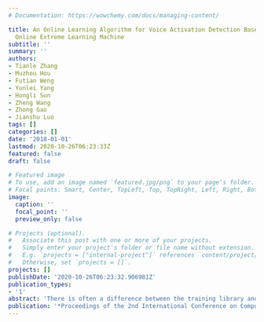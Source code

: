 ```yaml
---
# Documentation: https://wowchemy.com/docs/managing-content/

title: An Online Learning Algorithm for Voice Activation Detection Based on a Pretrained
  Online Extreme Learning Machine
subtitle: ''
summary: ''
authors:
- Tianle Zhang
- Muzhou Hou
- Futian Weng
- Yunlei Yang
- Hongli Sun
- Zheng Wang
- Zhong Gao
- Jianshu Luo
tags: []
categories: []
date: '2018-01-01'
lastmod: 2020-10-26T06:23:33Z
featured: false
draft: false

# Featured image
# To use, add an image named `featured.jpg/png` to your page's folder.
# Focal points: Smart, Center, TopLeft, Top, TopRight, Left, Right, BottomLeft, Bottom, BottomRight.
image:
  caption: ''
  focal_point: ''
  preview_only: false

# Projects (optional).
#   Associate this post with one or more of your projects.
#   Simply enter your project's folder or file name without extension.
#   E.g. `projects = ["internal-project"]` references `content/project/deep-learning/index.md`.
#   Otherwise, set `projects = []`.
projects: []
publishDate: '2020-10-26T06:23:32.906981Z'
publication_types:
- '1'
abstract: 'There is often a difference between the training library and the test library in the inclusion of noise, which affects the practical application of speech endpoint detection. We propose to use a generalized regularized online sequential extreme learning machine with forgetting factor (GR-OSELM-FF) for voice activation detection to adapt to the difference between test and training samples. Practical usability is our driving motivation; the proposed model should be easily adapted to new conditions. When a new voice stream arrives in the test or the actual application phase, the proposed model can directly adjust the output weight. To overcome the weakness of ELM's vulnerability to random hidden layer parameters, we use an extreme learning machine-based autoencoder (ELM-AE) to initialize the model parameters instead of using random initialization. The experimental results show that the pretrained models achieve better performance with ELM-AE, which can obtain the potential information from the data. The experimental results also show that the proposed algorithm maintains good accuracy and omission rates in different SNR noise environments and real-world voice samples.'
publication: '*Proceedings of the 2nd International Conference on Computer Scienceand Application Engineering*'
---
```



